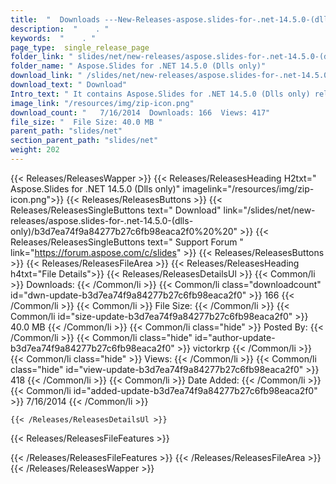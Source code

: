 ```yaml
---
title:  "  Downloads ---New-Releases-aspose.slides-for-.net-14.5.0-(dlls-only) . " 
description:  "    . " 
keywords:  "    . " 
page_type:  single_release_page
folder_link: " slides/net/new-releases/aspose.slides-for-.net-14.5.0-(dlls-only)/"
folder_name: " Aspose.Slides for .NET 14.5.0 (Dlls only)"
download_link: " /slides/net/new-releases/aspose.slides-for-.net-14.5.0-(dlls-only)/b3d7ea74f9a84277b27c6fb98eaca2f0"
download_text: " Download"
Intro_text: " It contains Aspose.Slides for .NET 14.5.0 (Dlls only) release."
image_link: "/resources/img/zip-icon.png"
download_count: "   7/16/2014  Downloads: 166  Views: 417"
file_size: "  File Size: 40.0 MB "
parent_path: "slides/net"
section_parent_path: "slides/net"
weight: 202 
---
```


{{< Releases/ReleasesWapper >}}
  {{< Releases/ReleasesHeading H2txt=" Aspose.Slides for .NET 14.5.0 (Dlls only)" imagelink="/resources/img/zip-icon.png">}}
  {{< Releases/ReleasesButtons >}}
    {{< Releases/ReleasesSingleButtons text=" Download" link="/slides/net/new-releases/aspose.slides-for-.net-14.5.0-(dlls-only)/b3d7ea74f9a84277b27c6fb98eaca2f0%20%20" >}}
    {{< Releases/ReleasesSingleButtons text=" Support Forum " link="https://forum.aspose.com/c/slides" >}}
  {{< Releases/ReleasesButtons >}}
  {{< Releases/ReleasesFileArea >}}
    {{< Releases/ReleasesHeading h4txt="File Details">}}
    {{< Releases/ReleasesDetailsUl >}}
            {{< Common/li  >}} Downloads: {{< /Common/li >}} 
      {{< Common/li class="downloadcount" id="dwn-update-b3d7ea74f9a84277b27c6fb98eaca2f0" >}} 166 {{< /Common/li >}} 
      {{< Common/li  >}} File Size: {{< /Common/li >}} 
      {{< Common/li id="size-update-b3d7ea74f9a84277b27c6fb98eaca2f0" >}} 40.0 MB {{< /Common/li >}} 
      {{< Common/li  class="hide" >}} Posted By: {{< /Common/li >}} 
      {{< Common/li class="hide" id="author-update-b3d7ea74f9a84277b27c6fb98eaca2f0" >}} victorkrp {{< /Common/li >}} 
      {{< Common/li class="hide"  >}} Views: {{< /Common/li >}} 
      {{< Common/li class="hide" id="view-update-b3d7ea74f9a84277b27c6fb98eaca2f0" >}} 418 {{< /Common/li >}} 
      {{< Common/li  >}} Date Added: {{< /Common/li >}} 
      {{< Common/li id="added-update-b3d7ea74f9a84277b27c6fb98eaca2f0" >}} 7/16/2014 {{< /Common/li >}} 

    {{< /Releases/ReleasesDetailsUl >}}

  {{< Releases/ReleasesFileFeatures >}}
      
  {{< /Releases/ReleasesFileFeatures >}}
 {{< /Releases/ReleasesFileArea >}}
{{< /Releases/ReleasesWapper >}}


